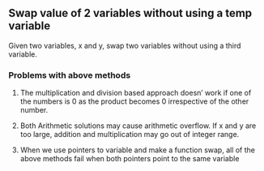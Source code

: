 ## Swap value of 2 variables without using a temp variable

Given two variables, x and y, swap two variables without using a third variable.

### Problems with above methods
1. The multiplication and division based approach doesn’ work if one of the numbers is 0 as the product becomes 0 irrespective of the other number.

1. Both Arithmetic solutions may cause arithmetic overflow. If x and y are too large, addition and multiplication may go out of integer range.

1. When we use pointers to variable and make a function swap, all of the above methods fail when both pointers point to the same variable